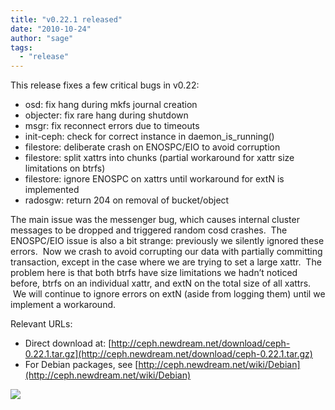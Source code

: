 ```yaml
---
title: "v0.22.1 released"
date: "2010-10-24"
author: "sage"
tags: 
  - "release"
---
```


This release fixes a few critical bugs in v0.22:

- osd: fix hang during mkfs journal creation
- objecter: fix rare hang during shutdown
- msgr: fix reconnect errors due to timeouts
- init-ceph: check for correct instance in daemon\_is\_running()
- filestore: deliberate crash on ENOSPC/EIO to avoid corruption
- filestore: split xattrs into chunks (partial workaround for xattr size limitations on btrfs)
- filestore: ignore ENOSPC on xattrs until workaround for extN is implemented
- radosgw: return 204 on removal of bucket/object

The main issue was the messenger bug, which causes internal cluster messages to be dropped and triggered random cosd crashes.  The ENOSPC/EIO issue is also a bit strange: previously we silently ignored these errors.  Now we crash to avoid corrupting our data with partially committing transaction, except in the case where we are trying to set a large xattr.  The problem here is that both btrfs have size limitations we hadn’t noticed before, btrfs on an individual xattr, and extN on the total size of all xattrs.  We will continue to ignore errors on extN (aside from logging them) until we implement a workaround.

Relevant URLs:

- Direct download at: [http://ceph.newdream.net/download/ceph-0.22.1.tar.gz](http://ceph.newdream.net/download/ceph-0.22.1.tar.gz)
- For Debian packages, see [http://ceph.newdream.net/wiki/Debian](http://ceph.newdream.net/wiki/Debian)

![](http://track.hubspot.com/__ptq.gif?a=268973&k=14&bu=http://ceph.com&r=http://ceph.com/releases/v0-22-1-released/&bvt=rss&p=wordpress)
